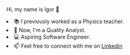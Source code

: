 Hi, my name is Igor 👋
<li> 📚 I previously worked as a Physics teacher. </li>
<li> 🐛 Now, I'm a Quality Analyst. </li>
<li> 💻 Aspiring Software Engineer. </li>
<li> 📫 Feel free to connect with me on <a href="https://www.linkedin.com/in/igor-menezes-de-oliveira-069857169/">Linkedin</a> </li>

<!---
OliveiraCE/OliveiraCE is a ✨ special ✨ repository because its `README.md` (this file) appears on your GitHub profile.
You can click the Preview link to take a look at your changes.
--->
